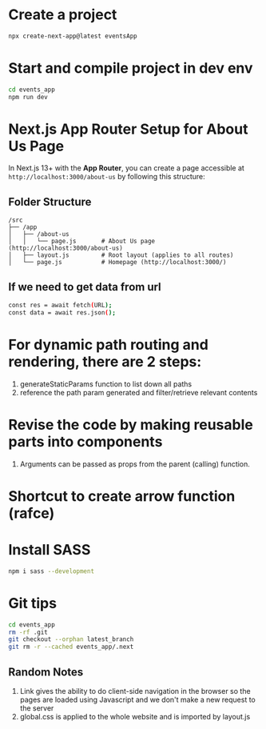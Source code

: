 # Create a project

```sh
npx create-next-app@latest eventsApp
```

# Start and compile project in dev env

```sh
cd events_app
npm run dev
```

# Next.js App Router Setup for About Us Page

In Next.js 13+ with the **App Router**, you can create a page accessible at `http://localhost:3000/about-us` by following this structure:

## Folder Structure

```plaintext
/src
├── /app
│   ├── /about-us
│   │   └── page.js       # About Us page (http://localhost:3000/about-us)
│   ├── layout.js         # Root layout (applies to all routes)
│   └── page.js           # Homepage (http://localhost:3000/)
```

## If we need to get data from url

```sh
const res = await fetch(URL);
const data = await res.json();
```

# For dynamic path routing and rendering, there are 2 steps:

1. generateStaticParams function to list down all paths
2. reference the path param generated and filter/retrieve relevant contents

# Revise the code by making reusable parts into components

1. Arguments can be passed as props from the parent (calling) function.

# Shortcut to create arrow function (rafce)

# Install SASS

```sh
npm i sass --development
```

# Git tips

```sh
cd events_app
rm -rf .git
git checkout --orphan latest_branch
git rm -r --cached events_app/.next
```

## Random Notes

1. Link gives the ability to do client-side navigation in the browser so the pages are loaded using Javascript and we don't make a new request to the server
2. global.css is applied to the whole website and is imported by layout.js
